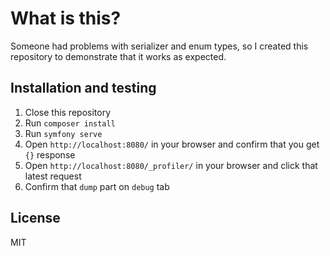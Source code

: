 # What is this?

Someone had problems with serializer and enum types, so I created this repository to
demonstrate that it works as expected.

## Installation and testing

1. Close this repository
2. Run `composer install`
3. Run `symfony serve`
4. Open `http://localhost:8080/` in your browser and confirm that you get `{}` response
5. Open `http://localhost:8080/_profiler/` in your browser and click that latest request
6. Confirm that `dump` part on `debug` tab

## License

MIT
